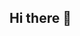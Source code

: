 ## Hi there 👋

<!--

**Here are some ideas to get you started:**

🙋‍♀️ A short introduction - This is the GitHub org for Seated App
🌈 Contribution guidelines - 
👩‍💻 Useful resources - 
🍿 Fun facts - 
🧙 Remember, you can do mighty things with the power of [Markdown](https://guides.github.com/features/mastering-markdown/)
-->
